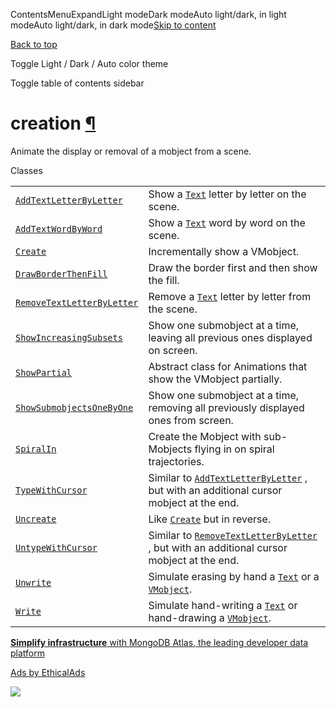 ContentsMenuExpandLight modeDark modeAuto light/dark, in light modeAuto light/dark, in dark mode[Skip to content](https://docs.manim.community/en/stable/reference/manim.animation.creation.html#furo-main-content)

[Back to top](https://docs.manim.community/en/stable/reference/manim.animation.creation.html#)

Toggle Light / Dark / Auto color theme

Toggle table of contents sidebar

# creation [¶](https://docs.manim.community/en/stable/reference/manim.animation.creation.html\#module-manim.animation.creation "Link to this heading")

Animate the display or removal of a mobject from a scene.

Classes

|     |     |
| --- | --- |
| [`AddTextLetterByLetter`](https://docs.manim.community/en/stable/reference/manim.animation.creation.AddTextLetterByLetter.html#manim.animation.creation.AddTextLetterByLetter "manim.animation.creation.AddTextLetterByLetter") | Show a [`Text`](https://docs.manim.community/en/stable/reference/manim.mobject.text.text_mobject.Text.html#manim.mobject.text.text_mobject.Text "manim.mobject.text.text_mobject.Text") letter by letter on the scene. |
| [`AddTextWordByWord`](https://docs.manim.community/en/stable/reference/manim.animation.creation.AddTextWordByWord.html#manim.animation.creation.AddTextWordByWord "manim.animation.creation.AddTextWordByWord") | Show a [`Text`](https://docs.manim.community/en/stable/reference/manim.mobject.text.text_mobject.Text.html#manim.mobject.text.text_mobject.Text "manim.mobject.text.text_mobject.Text") word by word on the scene. |
| [`Create`](https://docs.manim.community/en/stable/reference/manim.animation.creation.Create.html#manim.animation.creation.Create "manim.animation.creation.Create") | Incrementally show a VMobject. |
| [`DrawBorderThenFill`](https://docs.manim.community/en/stable/reference/manim.animation.creation.DrawBorderThenFill.html#manim.animation.creation.DrawBorderThenFill "manim.animation.creation.DrawBorderThenFill") | Draw the border first and then show the fill. |
| [`RemoveTextLetterByLetter`](https://docs.manim.community/en/stable/reference/manim.animation.creation.RemoveTextLetterByLetter.html#manim.animation.creation.RemoveTextLetterByLetter "manim.animation.creation.RemoveTextLetterByLetter") | Remove a [`Text`](https://docs.manim.community/en/stable/reference/manim.mobject.text.text_mobject.Text.html#manim.mobject.text.text_mobject.Text "manim.mobject.text.text_mobject.Text") letter by letter from the scene. |
| [`ShowIncreasingSubsets`](https://docs.manim.community/en/stable/reference/manim.animation.creation.ShowIncreasingSubsets.html#manim.animation.creation.ShowIncreasingSubsets "manim.animation.creation.ShowIncreasingSubsets") | Show one submobject at a time, leaving all previous ones displayed on screen. |
| [`ShowPartial`](https://docs.manim.community/en/stable/reference/manim.animation.creation.ShowPartial.html#manim.animation.creation.ShowPartial "manim.animation.creation.ShowPartial") | Abstract class for Animations that show the VMobject partially. |
| [`ShowSubmobjectsOneByOne`](https://docs.manim.community/en/stable/reference/manim.animation.creation.ShowSubmobjectsOneByOne.html#manim.animation.creation.ShowSubmobjectsOneByOne "manim.animation.creation.ShowSubmobjectsOneByOne") | Show one submobject at a time, removing all previously displayed ones from screen. |
| [`SpiralIn`](https://docs.manim.community/en/stable/reference/manim.animation.creation.SpiralIn.html#manim.animation.creation.SpiralIn "manim.animation.creation.SpiralIn") | Create the Mobject with sub-Mobjects flying in on spiral trajectories. |
| [`TypeWithCursor`](https://docs.manim.community/en/stable/reference/manim.animation.creation.TypeWithCursor.html#manim.animation.creation.TypeWithCursor "manim.animation.creation.TypeWithCursor") | Similar to [`AddTextLetterByLetter`](https://docs.manim.community/en/stable/reference/manim.animation.creation.AddTextLetterByLetter.html#manim.animation.creation.AddTextLetterByLetter "manim.animation.creation.AddTextLetterByLetter") , but with an additional cursor mobject at the end. |
| [`Uncreate`](https://docs.manim.community/en/stable/reference/manim.animation.creation.Uncreate.html#manim.animation.creation.Uncreate "manim.animation.creation.Uncreate") | Like [`Create`](https://docs.manim.community/en/stable/reference/manim.animation.creation.Create.html#manim.animation.creation.Create "manim.animation.creation.Create") but in reverse. |
| [`UntypeWithCursor`](https://docs.manim.community/en/stable/reference/manim.animation.creation.UntypeWithCursor.html#manim.animation.creation.UntypeWithCursor "manim.animation.creation.UntypeWithCursor") | Similar to [`RemoveTextLetterByLetter`](https://docs.manim.community/en/stable/reference/manim.animation.creation.RemoveTextLetterByLetter.html#manim.animation.creation.RemoveTextLetterByLetter "manim.animation.creation.RemoveTextLetterByLetter") , but with an additional cursor mobject at the end. |
| [`Unwrite`](https://docs.manim.community/en/stable/reference/manim.animation.creation.Unwrite.html#manim.animation.creation.Unwrite "manim.animation.creation.Unwrite") | Simulate erasing by hand a [`Text`](https://docs.manim.community/en/stable/reference/manim.mobject.text.text_mobject.Text.html#manim.mobject.text.text_mobject.Text "manim.mobject.text.text_mobject.Text") or a [`VMobject`](https://docs.manim.community/en/stable/reference/manim.mobject.types.vectorized_mobject.VMobject.html#manim.mobject.types.vectorized_mobject.VMobject "manim.mobject.types.vectorized_mobject.VMobject"). |
| [`Write`](https://docs.manim.community/en/stable/reference/manim.animation.creation.Write.html#manim.animation.creation.Write "manim.animation.creation.Write") | Simulate hand-writing a [`Text`](https://docs.manim.community/en/stable/reference/manim.mobject.text.text_mobject.Text.html#manim.mobject.text.text_mobject.Text "manim.mobject.text.text_mobject.Text") or hand-drawing a [`VMobject`](https://docs.manim.community/en/stable/reference/manim.mobject.types.vectorized_mobject.VMobject.html#manim.mobject.types.vectorized_mobject.VMobject "manim.mobject.types.vectorized_mobject.VMobject"). |

[**Simplify infrastructure** with MongoDB Atlas, the leading developer data platform](https://server.ethicalads.io/proxy/click/8268/019600e8-6ae1-71b1-af59-bd2e80ad8e73/)

[Ads by EthicalAds](https://www.ethicalads.io/advertisers/?ref=ea-text)

![](https://server.ethicalads.io/proxy/view/8268/019600e8-6ae1-71b1-af59-bd2e80ad8e73/)
